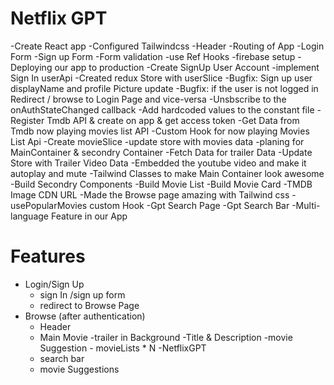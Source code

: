 # Netflix GPT

-Create React app
-Configured Tailwindcss
-Header
-Routing  of App
-Login Form
-Sign up Form
-Form validation 
-use Ref Hooks
-firebase setup
-Deploying our app to production
-Create SignUp User Account
-implement Sign In userApi
-Created redux Store with userSlice
-Bugfix: Sign up user displayName and profile Picture update
-Bugfix: if the user is not logged in Redirect / browse to Login Page and vice-versa
-Unsbscribe to the onAuthStateChanged callback
-Add hardcoded values to the constant file
-Register Tmdb API & create on app & get access token
-Get Data from Tmdb now playing movies list API
-Custom Hook for now  playing Movies List Api
-Create movieSlice
-update store with movies data
-planing for MainContainer & secondry Container
-Fetch Data for trailer Data
-Update Store with Trailer Video Data
-Embedded the youtube video and make it autoplay and mute 
-Tailwind Classes to make Main Container look awesome
-Build Secondry Components
-Build Movie List
-Build Movie Card
-TMDB Image CDN URL
-Made the Browse page amazing with Tailwind css
-usePopularMovies custom Hook
-Gpt Search Page
-Gpt Search Bar
-Multi-language Feature in our App 

# Features

- Login/Sign Up
   - sign In /sign up form
   - redirect to Browse Page
- Browse (after authentication)
    - Header
    - Main Movie
        -trailer in Background
        -Title & Description
        -movie Suggestion
            - movieLists * N 
-NetflixGPT
    - search bar 
    - movie Suggestions            
